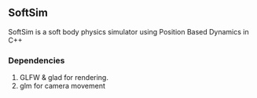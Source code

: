 ## SoftSim

SoftSim is a soft body physics simulator using Position Based Dynamics in C++

### Dependencies
1. GLFW & glad for rendering.
2. glm for camera movement
